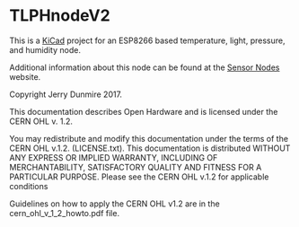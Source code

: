 TLPHnodeV2
==========
This is a [KiCad](http://kicad-pcb.org/) project for an ESP8266 based
temperature, light, pressure, and humidity node.

Additional information about this node can be found at the 
[Sensor Nodes](http://sensornodeinfo.rockingdlabs.com) website.


Copyright Jerry Dunmire 2017.

This documentation describes Open Hardware and is licensed under the
CERN OHL v. 1.2.

You may redistribute and modify this documentation under the terms of
the CERN OHL v.1.2. (LICENSE.txt). This documentation is distributed
WITHOUT ANY EXPRESS OR IMPLIED WARRANTY, INCLUDING OF MERCHANTABILITY,
SATISFACTORY QUALITY AND FITNESS FOR A PARTICULAR PURPOSE. Please see
the CERN OHL v.1.2 for applicable conditions

Guidelines on how to apply the CERN OHL v1.2 are in the
cern_ohl_v_1_2_howto.pdf file.
